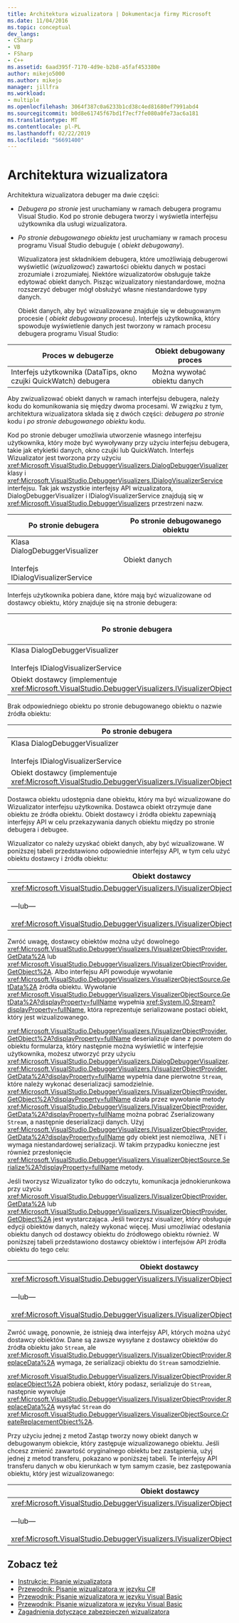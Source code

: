 ```yaml
---
title: Architektura wizualizatora | Dokumentacja firmy Microsoft
ms.date: 11/04/2016
ms.topic: conceptual
dev_langs:
- CSharp
- VB
- FSharp
- C++
ms.assetid: 6aad395f-7170-4d9e-b2b8-a5faf453380e
author: mikejo5000
ms.author: mikejo
manager: jillfra
ms.workload:
- multiple
ms.openlocfilehash: 3064f387c0a6233b1cd38c4ed81680ef7991abd4
ms.sourcegitcommit: b0d8e61745f67bd1f7ecf7fe080a0fe73ac6a181
ms.translationtype: MT
ms.contentlocale: pl-PL
ms.lasthandoff: 02/22/2019
ms.locfileid: "56691400"
---
```

# <a name="visualizer-architecture"></a>Architektura wizualizatora
Architektura wizualizatora debuger ma dwie części:

- *Debugera po stronie* jest uruchamiany w ramach debugera programu Visual Studio. Kod po stronie debugera tworzy i wyświetla interfejsu użytkownika dla usługi wizualizatora.

- *Po stronie debugowanego obiektu* jest uruchamiany w ramach procesu programu Visual Studio debuguje ( *obiekt debugowany*).

  Wizualizatora jest składnikiem debugera, które umożliwiają debugerowi wyświetlić (*wizualizować*) zawartości obiektu danych w postaci zrozumiałe i zrozumiałej. Niektóre wizualizatorów obsługuje także edytować obiekt danych. Pisząc wizualizatory niestandardowe, można rozszerzyć debuger mógł obsłużyć własne niestandardowe typy danych.

  Obiekt danych, aby być wizualizowane znajduje się w debugowanym procesie ( *obiekt debugowany* procesu). Interfejs użytkownika, który spowoduje wyświetlenie danych jest tworzony w ramach procesu debugera programu Visual Studio:

|Proces w debugerze|Obiekt debugowany proces|
|----------------------|----------------------|
|Interfejs użytkownika (DataTips, okno czujki QuickWatch) debugera|Można wywołać obiektu danych|

 Aby zwizualizować obiekt danych w ramach interfejsu debugera, należy kodu do komunikowania się między dwoma procesami. W związku z tym, architektura wizualizatora składa się z dwóch części: *debugera po stronie* kodu i *po stronie debugowanego obiektu* kodu.

 Kod po stronie debuger umożliwia utworzenie własnego interfejsu użytkownika, który może być wywoływany przy użyciu interfejsu debugera, takie jak etykietki danych, okno czujki lub QuickWatch. Interfejs Wizualizator jest tworzona przy użyciu <xref:Microsoft.VisualStudio.DebuggerVisualizers.DialogDebuggerVisualizer> klasy i <xref:Microsoft.VisualStudio.DebuggerVisualizers.IDialogVisualizerService> interfejsu. Tak jak wszystkie interfejsy API wizualizatora, DialogDebuggerVisualizer i IDialogVisualizerService znajdują się w <xref:Microsoft.VisualStudio.DebuggerVisualizers> przestrzeni nazw.

|Po stronie debugera|Po stronie debugowanego obiektu|
|-------------------|-------------------|
|Klasa DialogDebuggerVisualizer<br /><br /> Interfejs IDialogVisualizerService|Obiekt danych|

 Interfejs użytkownika pobiera dane, które mają być wizualizowane od dostawcy obiektu, który znajduje się na stronie debugera:

|Po stronie debugera|Po stronie debugowanego obiektu|
|-------------------|-------------------|
|Klasa DialogDebuggerVisualizer<br /><br /> Interfejs IDialogVisualizerService|Obiekt danych|
|Obiekt dostawcy (implementuje <xref:Microsoft.VisualStudio.DebuggerVisualizers.IVisualizerObjectProvider>)||

 Brak odpowiedniego obiektu po stronie debugowanego obiektu o nazwie źródła obiektu:

|Po stronie debugera|Po stronie debugowanego obiektu|
|-------------------|-------------------|
|Klasa DialogDebuggerVisualizer<br /><br /> Interfejs IDialogVisualizerService|Obiekt danych|
|Obiekt dostawcy (implementuje <xref:Microsoft.VisualStudio.DebuggerVisualizers.IVisualizerObjectProvider>)|Obiekt źródłowy (pochodną <xref:Microsoft.VisualStudio.DebuggerVisualizers.VisualizerObjectSource>)|

 Dostawca obiektu udostępnia dane obiektu, który ma być wizualizowane do Wizualizator interfejsu użytkownika. Dostawca obiekt otrzymuje dane obiektu ze źródła obiektu. Obiekt dostawcy i źródła obiektu zapewniają interfejsy API w celu przekazywania danych obiektu między po stronie debugera i debugee.

 Wizualizator co należy uzyskać obiekt danych, aby być wizualizowane. W poniższej tabeli przedstawiono odpowiednie interfejsy API, w tym celu użyć obiektu dostawcy i źródła obiektu:

|Obiekt dostawcy|Źródło obiektu|
|---------------------|-------------------|
|<xref:Microsoft.VisualStudio.DebuggerVisualizers.IVisualizerObjectProvider.GetData%2A><br /><br /> —lub—<br /><br /> <xref:Microsoft.VisualStudio.DebuggerVisualizers.IVisualizerObjectProvider.GetObject%2A>|<xref:Microsoft.VisualStudio.DebuggerVisualizers.VisualizerObjectSource.GetData%2A>|

 Zwróć uwagę, dostawcy obiektów można użyć dowolnego <xref:Microsoft.VisualStudio.DebuggerVisualizers.IVisualizerObjectProvider.GetData%2A> lub <xref:Microsoft.VisualStudio.DebuggerVisualizers.IVisualizerObjectProvider.GetObject%2A>. Albo interfejsu API powoduje wywołanie <xref:Microsoft.VisualStudio.DebuggerVisualizers.VisualizerObjectSource.GetData%2A> źródła obiektu. Wywołanie <xref:Microsoft.VisualStudio.DebuggerVisualizers.VisualizerObjectSource.GetData%2A?displayProperty=fullName> wypełnia <xref:System.IO.Stream?displayProperty=fullName>, która reprezentuje serializowane postaci obiekt, który jest wizualizowanego.

 <xref:Microsoft.VisualStudio.DebuggerVisualizers.IVisualizerObjectProvider.GetObject%2A?displayProperty=fullName> deserializuje dane z powrotem do obiektu formularza, który następnie można wyświetlić w interfejsie użytkownika, możesz utworzyć przy użyciu <xref:Microsoft.VisualStudio.DebuggerVisualizers.DialogDebuggerVisualizer>. <xref:Microsoft.VisualStudio.DebuggerVisualizers.IVisualizerObjectProvider.GetData%2A?displayProperty=fullName> wypełnia dane pierwotne `Stream`, które należy wykonać deserializacji samodzielnie. <xref:Microsoft.VisualStudio.DebuggerVisualizers.IVisualizerObjectProvider.GetObject%2A?displayProperty=fullName> działa przez wywołanie metody <xref:Microsoft.VisualStudio.DebuggerVisualizers.IVisualizerObjectProvider.GetData%2A?displayProperty=fullName> można pobrać Zserializowany `Stream`, a następnie deserializacji danych. Użyj <xref:Microsoft.VisualStudio.DebuggerVisualizers.IVisualizerObjectProvider.GetData%2A?displayProperty=fullName> gdy obiekt jest niemożliwa, .NET i wymaga niestandardowej serializacji. W takim przypadku konieczne jest również przesłonięcie <xref:Microsoft.VisualStudio.DebuggerVisualizers.VisualizerObjectSource.Serialize%2A?displayProperty=fullName> metody.

 Jeśli tworzysz Wizualizator tylko do odczytu, komunikacja jednokierunkowa przy użyciu <xref:Microsoft.VisualStudio.DebuggerVisualizers.IVisualizerObjectProvider.GetData%2A> lub <xref:Microsoft.VisualStudio.DebuggerVisualizers.IVisualizerObjectProvider.GetObject%2A> jest wystarczająca. Jeśli tworzysz visualizer, który obsługuje edycji obiektów danych, należy wykonać więcej. Musi umożliwiać odesłania obiektu danych od dostawcy obiektu do źródłowego obiektu również. W poniższej tabeli przedstawiono dostawcy obiektów i interfejsów API źródła obiektu do tego celu:

|Obiekt dostawcy|Źródło obiektu|
|---------------------|-------------------|
|<xref:Microsoft.VisualStudio.DebuggerVisualizers.IVisualizerObjectProvider.ReplaceData%2A><br /><br /> —lub—<br /><br /> <xref:Microsoft.VisualStudio.DebuggerVisualizers.IVisualizerObjectProvider.ReplaceObject%2A>|<xref:Microsoft.VisualStudio.DebuggerVisualizers.VisualizerObjectSource.CreateReplacementObject%2A>|

 Zwróć uwagę, ponownie, że istnieją dwa interfejsy API, których można użyć dostawcy obiektów. Dane są zawsze wysyłane z dostawcy obiektów do źródła obiektu jako `Stream`, ale <xref:Microsoft.VisualStudio.DebuggerVisualizers.IVisualizerObjectProvider.ReplaceData%2A> wymaga, że serializacji obiektu do `Stream` samodzielnie.

 <xref:Microsoft.VisualStudio.DebuggerVisualizers.IVisualizerObjectProvider.ReplaceObject%2A> pobiera obiekt, który podasz, serializuje do `Stream`, następnie wywołuje <xref:Microsoft.VisualStudio.DebuggerVisualizers.IVisualizerObjectProvider.ReplaceData%2A> wysyłać `Stream` do <xref:Microsoft.VisualStudio.DebuggerVisualizers.VisualizerObjectSource.CreateReplacementObject%2A>.

 Przy użyciu jednej z metod Zastąp tworzy nowy obiekt danych w debugowanym obiekcie, który zastępuje wizualizowanego obiektu. Jeśli chcesz zmienić zawartość oryginalnego obiektu bez zastąpienia, użyj jednej z metod transferu, pokazano w poniższej tabeli. Te interfejsy API transferu danych w obu kierunkach w tym samym czasie, bez zastępowania obiektu, który jest wizualizowanego:

|Obiekt dostawcy|Źródło obiektu|
|---------------------|-------------------|
|<xref:Microsoft.VisualStudio.DebuggerVisualizers.IVisualizerObjectProvider.TransferData%2A><br /><br /> —lub—<br /><br /> <xref:Microsoft.VisualStudio.DebuggerVisualizers.IVisualizerObjectProvider.TransferObject%2A>|<xref:Microsoft.VisualStudio.DebuggerVisualizers.VisualizerObjectSource.TransferData%2A>|

## <a name="see-also"></a>Zobacz też
- [Instrukcje: Pisanie wizualizatora](/visualstudio/debugger/create-custom-visualizers-of-data)
- [Przewodnik: Pisanie wizualizatora w języku C#](../debugger/walkthrough-writing-a-visualizer-in-csharp.md)
- [Przewodnik: Pisanie wizualizatora w języku Visual Basic](../debugger/walkthrough-writing-a-visualizer-in-visual-basic.md)
- [Przewodnik: Pisanie wizualizatora w języku Visual Basic](../debugger/walkthrough-writing-a-visualizer-in-visual-basic.md)
- [Zagadnienia dotyczące zabezpieczeń wizualizatora](../debugger/visualizer-security-considerations.md)